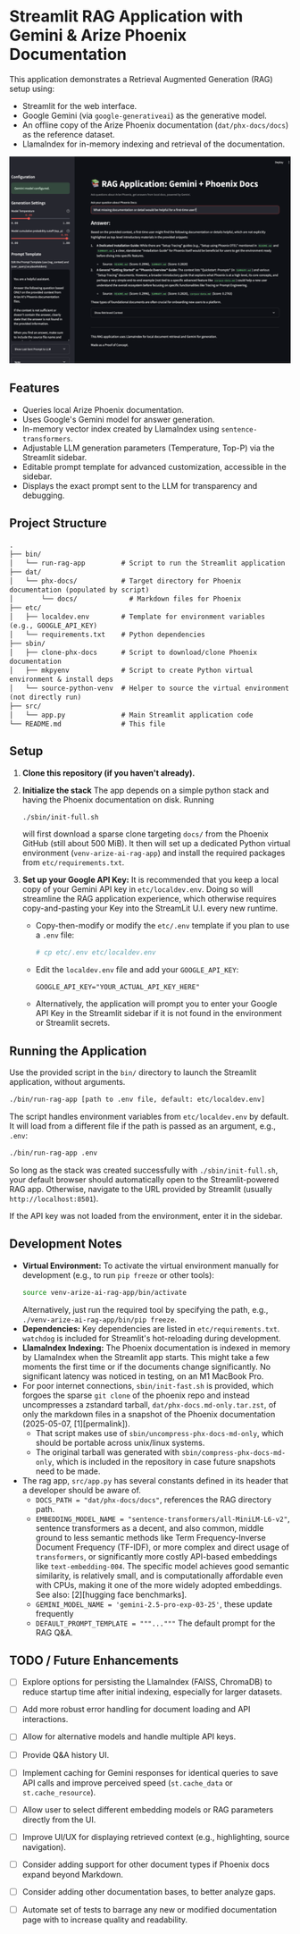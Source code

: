 # Streamlit RAG Application with Gemini & Arize Phoenix Documentation

This application demonstrates a Retrieval Augmented Generation (RAG) setup using:
- Streamlit for the web interface.
- Google Gemini (via `google-generativeai`) as the generative model.
- An offline copy of the Arize Phoenix documentation (`dat/phx-docs/docs`) as the reference dataset.
- LlamaIndex for in-memory indexing and retrieval of the documentation.

![Application Screenshot](dat/screenshot2.png)

## Features

- Queries local Arize Phoenix documentation.
- Uses Google's Gemini model for answer generation.
- In-memory vector index created by LlamaIndex using `sentence-transformers`.
- Adjustable LLM generation parameters (Temperature, Top-P) via the Streamlit sidebar.
- Editable prompt template for advanced customization, accessible in the sidebar.
- Displays the exact prompt sent to the LLM for transparency and debugging.

## Project Structure

```
.
├── bin/
│   └── run-rag-app         # Script to run the Streamlit application
├── dat/
│   └── phx-docs/           # Target directory for Phoenix documentation (populated by script)
│       └── docs/             # Markdown files for Phoenix
├── etc/
│   ├── localdev.env        # Template for environment variables (e.g., GOOGLE_API_KEY)
│   └── requirements.txt    # Python dependencies
├── sbin/
│   ├── clone-phx-docs      # Script to download/clone Phoenix documentation
│   ├── mkpyenv             # Script to create Python virtual environment & install deps
│   └── source-python-venv  # Helper to source the virtual environment (not directly run)
├── src/
│   └── app.py              # Main Streamlit application code
└── README.md               # This file
```

## Setup

1.  **Clone this repository (if you haven't already).**

2.  **Initialize the stack**
    The app depends on a simple python stack and having the Phoenix
    documentation on disk. 
    Running 
    ```bash
    ./sbin/init-full.sh
    ```
    will first download a sparse clone targeting `docs/` from the
    Phoenix GitHub (still about 500 MiB). 
    It then will set up a dedicated Python virtual environment
    (`venv-arize-ai-rag-app`) and install the required packages from
    `etc/requirements.txt`.

3.  **Set up your Google API Key:**
    It is recommended that you keep a local copy of your Gemini API key
    in `etc/localdev.env`. Doing so will streamline the RAG application
    experience, which otherwise requires copy-and-pasting your Key into
    the StreamLit U.I. every new runtime.
    -   Copy-then-modify or modify the `etc/.env` template if you plan to use a `.env` file:
        ```bash
        # cp etc/.env etc/localdev.env 
        ```
    -   Edit the `localdev.env` file and add your `GOOGLE_API_KEY`:
        ```
        GOOGLE_API_KEY="YOUR_ACTUAL_API_KEY_HERE"
        ```
    -   Alternatively, the application will prompt you to enter your
        Google API Key in the Streamlit sidebar if it is not found in
        the environment or Streamlit secrets.

## Running the Application

Use the provided script in the `bin/` directory to launch the Streamlit
application, without arguments.

```bash
./bin/run-rag-app [path to .env file, default: etc/localdev.env]
```

The script handles environment variables from `etc/localdev.env` by
default. It will load from a different file if the path is passed as an
argument, e.g., `.env`:
```bash
./bin/run-rag-app .env
```

So long as the stack was created successfully with
`./sbin/init-full.sh`, your default browser should automatically open to
the Streamlit-powered RAG app. Otherwise, navigate to the URL provided
by Streamlit (usually `http://localhost:8501`).  

If the API key was not loaded from the environment, enter it in the
sidebar.

## Development Notes

-   **Virtual Environment:** To activate the virtual environment manually for development (e.g., to run `pip freeze` or other tools):
    ```bash
    source venv-arize-ai-rag-app/bin/activate
    ```
    Alternatively, just run the required tool by specifying the path,
    e.g., `./venv-arize-ai-rag-app/bin/pip freeze`.
-   **Dependencies:** Key dependencies are listed in `etc/requirements.txt`. 
    `watchdog` is included for Streamlit's hot-reloading during development.
-   **LlamaIndex Indexing:** The Phoenix documentation is indexed in
    memory by LlamaIndex when the Streamlit app starts. This might take
    a few moments the first time or if the documents change
    significantly. 
    No significant latency was noticed in testing, on an M1 MacBook Pro.
-   For poor internet connections, `sbin/init-fast.sh` is provided,
    which forgoes the sparse `git clone` of the phoenix repo and instead
    uncompresses a zstandard tarball, `dat/phx-docs.md-only.tar.zst`, of
    only the markdown files in a snapshot of the Phoenix documentation
    (2025-05-07, [1][permalink]).  
    * That script makes use of `sbin/uncompress-phx-docs-md-only`, which
      should be portable across unix/linux systems. 
    * The original tarball was generated with
      `sbin/compress-phx-docs-md-only`, which is included in the
      repository in case future snapshots need to be made.
-   The rag app, `src/app.py` has several constants defined in its
    header that a developer should be aware of.
    * `DOCS_PATH = "dat/phx-docs/docs"`, references the RAG directory
      path. 
    * `EMBEDDING_MODEL_NAME = "sentence-transformers/all-MiniLM-L6-v2"`, 
      sentence transformers as a decent, and also common, middle ground
      to less semantic methods like Term Frequency-Inverse Document
      Frequency (TF-IDF), or more complex and direct usage of
      `transformers`, or significantly more costly API-based embeddings
      like `text-embedding-004`. The specific model 
      achieves good semantic similarity, is relatively small, and
      is computationally affordable even with CPUs, making it one of the
      more widely adopted embeddings. See also: [2][hugging face
      benchmarks].
    * `GEMINI_MODEL_NAME = 'gemini-2.5-pro-exp-03-25'`, these update
      frequently
    * `DEFAULT_PROMPT_TEMPLATE = """..."""` The default prompt for the
      RAG Q&A. 

## TODO / Future Enhancements

-   [ ] Explore options for persisting the LlamaIndex (FAISS, ChromaDB)
    to reduce startup time after initial indexing, especially for larger
    datasets.
-   [ ] Add more robust error handling for document loading and API
    interactions.
-   [ ] Allow for alternative models and handle multiple API keys.
-   [ ] Provide Q&A history UI.
-   [ ] Implement caching for Gemini responses for identical queries to
    save API calls and improve perceived speed (`st.cache_data` or
    `st.cache_resource`).
-   [ ] Allow user to select different embedding models or RAG
    parameters directly from the UI.
-   [ ] Improve UI/UX for displaying retrieved context (e.g.,
    highlighting, source navigation).
-   [ ] Consider adding support for other document types if Phoenix docs
    expand beyond Markdown.
-   [ ] Consider adding other documentation bases, to better analyze
    gaps.
-   [ ] Automate set of tests to barrage any new or modified
    documentation page with to increase quality and readability.


[1]: https://github.com/Arize-ai/phoenix/tree/1c1e49352eadbbf8be157cd99b1d36b23f884ba7/docs
[2]: https://huggingface.co/spaces/mteb/leaderboard
